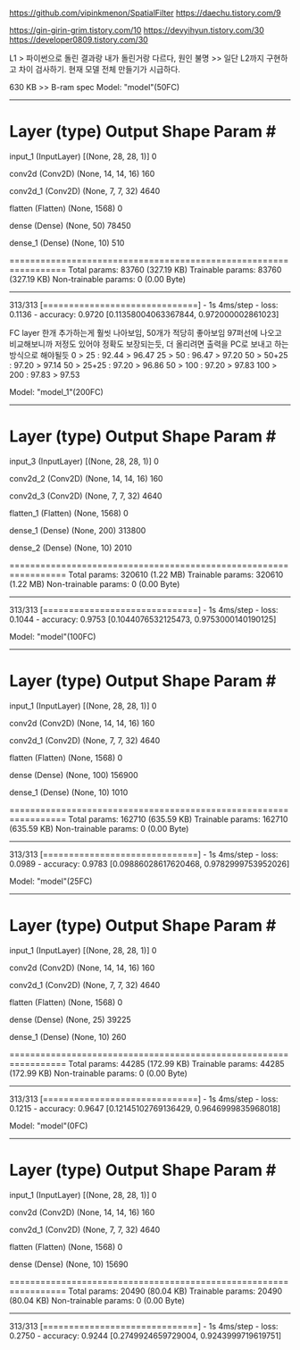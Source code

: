 https://github.com/vipinkmenon/SpatialFilter
https://daechu.tistory.com/9

https://gin-girin-grim.tistory.com/10
https://devyihyun.tistory.com/30
https://developer0809.tistory.com/30

L1 > 파이썬으로 돌린 결과랑 내가 돌린거랑 다르다, 원인 불명 >> 일단 L2까지 구현하고 차이 검사하기. 현재 모델 전체 만들기가 시급하다.

630 KB >> B-ram spec
Model: "model"(50FC)
_________________________________________________________________
 Layer (type)                Output Shape              Param #   
=================================================================
 input_1 (InputLayer)        [(None, 28, 28, 1)]       0         
                                                                 
 conv2d (Conv2D)             (None, 14, 14, 16)        160       
                                                                 
 conv2d_1 (Conv2D)           (None, 7, 7, 32)          4640      
                                                                 
 flatten (Flatten)           (None, 1568)              0         
                                                                 
 dense (Dense)               (None, 50)                78450     
                                                                 
 dense_1 (Dense)             (None, 10)                510       
                                                                 
=================================================================
Total params: 83760 (327.19 KB)
Trainable params: 83760 (327.19 KB)
Non-trainable params: 0 (0.00 Byte)
_________________________________________________________________
313/313 [==============================] - 1s 4ms/step - loss: 0.1136 - accuracy: 0.9720
[0.11358004063367844, 0.972000002861023]


FC layer 한개 추가하는게 훨씻 나아보임, 50개가 적당히 좋아보임 97퍼선에 나오고 비교해보니까 저정도 있어야 정확도 보장되는듯, 더 올리려면 출력을 PC로 보내고 하는 방식으로 해야될듯
0 > 25 : 92.44 > 96.47
25 > 50 : 96.47 > 97.20
50 > 50+25 : 97.20 > 97.14
50 > 25+25 : 97.20 > 96.86
50 > 100 : 97.20 > 97.83
100 > 200 : 97.83 > 97.53

Model: "model_1"(200FC)
_________________________________________________________________
 Layer (type)                Output Shape              Param #   
=================================================================
 input_3 (InputLayer)        [(None, 28, 28, 1)]       0         
                                                                 
 conv2d_2 (Conv2D)           (None, 14, 14, 16)        160       
                                                                 
 conv2d_3 (Conv2D)           (None, 7, 7, 32)          4640      
                                                                 
 flatten_1 (Flatten)         (None, 1568)              0         
                                                                 
 dense_1 (Dense)             (None, 200)               313800    
                                                                 
 dense_2 (Dense)             (None, 10)                2010      
                                                                 
=================================================================
Total params: 320610 (1.22 MB)
Trainable params: 320610 (1.22 MB)
Non-trainable params: 0 (0.00 Byte)
_________________________________________________________________
313/313 [==============================] - 1s 4ms/step - loss: 0.1044 - accuracy: 0.9753
[0.1044076532125473, 0.9753000140190125]


Model: "model"(100FC)
_________________________________________________________________
 Layer (type)                Output Shape              Param #   
=================================================================
 input_1 (InputLayer)        [(None, 28, 28, 1)]       0         
                                                                 
 conv2d (Conv2D)             (None, 14, 14, 16)        160       
                                                                 
 conv2d_1 (Conv2D)           (None, 7, 7, 32)          4640      
                                                                 
 flatten (Flatten)           (None, 1568)              0         
                                                                 
 dense (Dense)               (None, 100)               156900    
                                                                 
 dense_1 (Dense)             (None, 10)                1010      
                                                                 
=================================================================
Total params: 162710 (635.59 KB)
Trainable params: 162710 (635.59 KB)
Non-trainable params: 0 (0.00 Byte)
_________________________________________________________________
313/313 [==============================] - 1s 4ms/step - loss: 0.0989 - accuracy: 0.9783
[0.09886028617620468, 0.9782999753952026]

Model: "model"(25FC)
_________________________________________________________________
 Layer (type)                Output Shape              Param #   
=================================================================
 input_1 (InputLayer)        [(None, 28, 28, 1)]       0         
                                                                 
 conv2d (Conv2D)             (None, 14, 14, 16)        160       
                                                                 
 conv2d_1 (Conv2D)           (None, 7, 7, 32)          4640      
                                                                 
 flatten (Flatten)           (None, 1568)              0         
                                                                 
 dense (Dense)               (None, 25)                39225     
                                                                 
 dense_1 (Dense)             (None, 10)                260       
                                                                 
=================================================================
Total params: 44285 (172.99 KB)
Trainable params: 44285 (172.99 KB)
Non-trainable params: 0 (0.00 Byte)
_________________________________________________________________
313/313 [==============================] - 1s 4ms/step - loss: 0.1215 - accuracy: 0.9647
[0.12145102769136429, 0.9646999835968018]

Model: "model"(0FC)
_________________________________________________________________
 Layer (type)                Output Shape              Param #   
=================================================================
 input_1 (InputLayer)        [(None, 28, 28, 1)]       0         
                                                                 
 conv2d (Conv2D)             (None, 14, 14, 16)        160       
                                                                 
 conv2d_1 (Conv2D)           (None, 7, 7, 32)          4640      
                                                                 
 flatten (Flatten)           (None, 1568)              0         
                                                                 
 dense (Dense)               (None, 10)                15690     
                                                                 
=================================================================
Total params: 20490 (80.04 KB)
Trainable params: 20490 (80.04 KB)
Non-trainable params: 0 (0.00 Byte)
_________________________________________________________________
313/313 [==============================] - 1s 4ms/step - loss: 0.2750 - accuracy: 0.9244
[0.2749924659729004, 0.9243999719619751]
